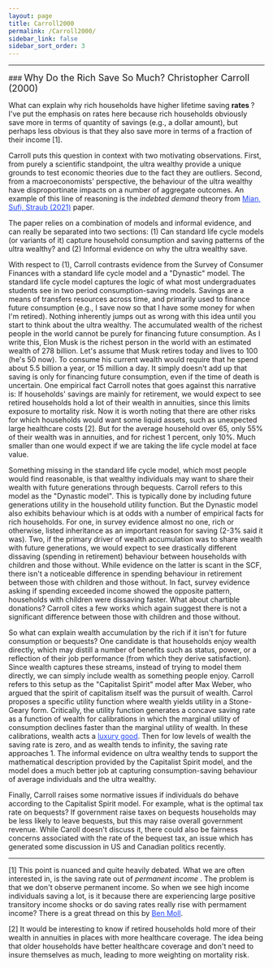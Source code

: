 ```yaml
---
layout: page
title: Carroll2000
permalink: /Carroll2000/
sidebar_link: false
sidebar_sort_order: 3
---
```




<hr>
### <font size="4">  Why Do the Rich Save So Much? Christopher Carroll (2000)  </font>

What can explain why rich households have higher lifetime saving <b> rates </b>? I've put the emphasis on rates here because rich households obviously save more in terms of quantity of savings (e.g., a dollar amount), but perhaps less obvious is that they also save more in terms of a fraction of their income [1].

Carroll puts this question in context with two motivating observations. First, from purely a scientific standpoint, the ultra wealthy provide a unique grounds to test economic theories due to the fact they are outliers. Second, from a macroeconomists' perspective, the behaviour of the ultra wealthy have disproportinate impacts on a number of aggregate outcomes. An example of this line of reasoning is the <i> indebted demand </i> theory from <a href="https://academic.oup.com/qje/article-abstract/136/4/2243/6164883" style="color:#1F45FC" target="blank">Mian, Sufi, Straub (2021)</a> paper.

The paper relies on a combination of models and informal evidence, and can really be separated into two sections: (1) Can standard life cycle models (or variants of it) capture household consumption and saving patterns of the ultra wealthy? and (2) Informal evidence on why the ultra wealthy save.

With respect to (1), Carroll contrasts evidence from the Survey of Consumer Finances with a standard life cycle model and a "Dynastic" model. The standard life cycle model captures the logic of what most undergraduates students see in two period consumption-saving models. Savings are a means of transfers resources across time, and primarily used to finance future consumption (e.g., I save now so that I have some money for when I'm retired). Nothing inherently jumps out as wrong with this idea until you start to think about the ultra wealthy. The accumulated wealth of the richest people in the world cannot be purely for financing future consumption. As I write this, Elon Musk is the richest person in the world with an estimated wealth of 278 billion. Let's assume that Musk retires today and lives to 100 (he's 50 now). To consume his current wealth would require that he spend about 5.5 billion a year, or 15 million a day. It simply doesn't add up that saving is only for financing future consumption, even if the time of death is uncertain. One empirical fact Carroll notes that goes against this narrative is: If households' savings are mainly for retirement, we would expect to see retired households hold a lot of their wealth in annuities, since this limits exposure to mortality risk. Now it is worth noting that there are other risks for which households would want some liquid assets, such as unexpected large healthcare costs [2]. But for the average household over 65, only 55% of their wealth was in annuities, and for richest 1 percent, only 10%. Much smaller than one would expect if we are taking the life cycle model at face value.

Something missing in the standard life cycle model, which most people would find reasonable, is that wealthy individuals may want to share their wealth with future generations through bequests. Carroll refers to this model as the "Dynastic model". This is typically done by including future generations utility in the household utility function. But the Dynastic model also exhibits behaviour which is at odds with a number of empirical facts for rich households. For one, in survey evidence almost no one, rich or otherwise, listed inheritance as an important reason for saving (2-3% said it was). Two, if the primary driver of wealth accumulation was to share wealth with future generations, we would expect to see drastically different dissaving (spending in retirement) behaviour between households with children and those without. While evidence on the latter is scant in the SCF, there isn't a noticeable difference in spending behaviour in retirement between those with children and those without. In fact, survey evidence asking if spending exceeded income showed the opposite pattern, households with children were dissaving faster. What about chartible donations? Carroll cites a few works which again suggest there is not a significant difference between those with children and those without.

So what can explain wealth accumulation by the rich if it isn't for future consumption or bequests? One candidate is that households enjoy wealth directly, which may distill a number of benefits such as status, power, or a reflection of their job performance (from which they derive satisfaction). Since wealth captures these streams, instead of trying to model them directly, we can simply include wealth as something people enjoy. Carroll refers to this setup as the "Capitalist Spirit" model after Max Weber, who argued that the spirit of capitalism itself was the pursuit of wealth. Carrol proposes a specific utility function where wealth yields utility in a Stone-Geary form. Critically, the utility function generates a concave saving rate as a function of wealth for calibrations in which the marginal utility of consumption declines faster than the marginal utility of wealth. In these calibrations, wealth acts a <a href="https://en.wikipedia.org/wiki/Luxury_goods" style="color:#1F45FC" target="blank">luxury good</a>. Then for low levels of wealth the saving rate is zero, and as wealth tends to infinity, the saving rate approaches 1. The informal evidence on ultra wealthy tends to support the mathematical description provided by the Capitalist Spirit model, and the model does a much better job at capturing consumption-saving behaviour of average individuals and the ultra wealthy.

Finally, Carroll raises some normative issues if individuals do behave according to the Capitalist Spirit model. For example, what is the optimal tax rate on bequests? If government raise taxes on bequests households may be less likely to leave bequests, but this may raise overall government revenue. While Caroll doesn't discuss it, there could also be fairness concerns associated with the rate of the bequest tax, an issue which has generated some discussion in US and Canadian politics recently.


<hr>

[1] This point is nuanced and quite heavily debated. What we are often interested in, is the saving rate out of <i> permanent income </i>. The problem is that we don't observe permanent income. So when we see high income individuals saving a lot, is it because there are experiencing large positive transitory income shocks or do saving rates really rise with permament income? There is a great thread on this by <a href="https://twitter.com/ben_moll/status/1433057827392827394" style="color:#1F45FC" target="blank">Ben Moll</a>.

[2] It would be interesting to know if retired households hold more of their wealth in annuities in places with more healthcare coverage. The idea being that older households have better healthcare coverage and don't need to insure themselves as much, leading to more weighting on mortality risk.
